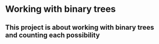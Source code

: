 # Working with binary trees
## This project is about working with binary trees and counting each possibility
